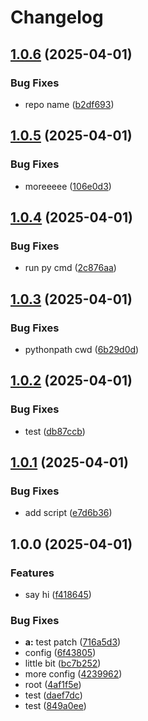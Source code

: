 # Changelog

## [1.0.6](https://github.com/tepzilon/test-release-please/compare/test-release-please-v1.0.5...test-release-please-v1.0.6) (2025-04-01)


### Bug Fixes

* repo name ([b2df693](https://github.com/tepzilon/test-release-please/commit/b2df6931149480d5a47dfb2ed5f58fb94f1c4b1d))

## [1.0.5](https://github.com/tepzilon/test-release-please/compare/test-release-please-v1.0.4...test-release-please-v1.0.5) (2025-04-01)


### Bug Fixes

* moreeeee ([106e0d3](https://github.com/tepzilon/test-release-please/commit/106e0d384a48ec778fd72afc5c3129a6a7a2d9dc))

## [1.0.4](https://github.com/tepzilon/test-release-please/compare/test-release-please-v1.0.3...test-release-please-v1.0.4) (2025-04-01)


### Bug Fixes

* run py cmd ([2c876aa](https://github.com/tepzilon/test-release-please/commit/2c876aa613babdcec6a244c1ac8b0439dc605ca0))

## [1.0.3](https://github.com/tepzilon/test-release-please/compare/test-release-please-v1.0.2...test-release-please-v1.0.3) (2025-04-01)


### Bug Fixes

* pythonpath cwd ([6b29d0d](https://github.com/tepzilon/test-release-please/commit/6b29d0d768b7eb22a5f2f844279809c29f219e0e))

## [1.0.2](https://github.com/tepzilon/test-release-please/compare/test-release-please-v1.0.1...test-release-please-v1.0.2) (2025-04-01)


### Bug Fixes

* test ([db87ccb](https://github.com/tepzilon/test-release-please/commit/db87ccb4fb05844a04776d6f243933e0e77d2845))

## [1.0.1](https://github.com/tepzilon/test-release-please/compare/test-release-please@v1.0.0...test-release-please-v1.0.1) (2025-04-01)


### Bug Fixes

* add script ([e7d6b36](https://github.com/tepzilon/test-release-please/commit/e7d6b36573004ee8f8f7cabd3499bd274f17cbdd))

## 1.0.0 (2025-04-01)


### Features

* say hi ([f418645](https://github.com/tepzilon/test-release-please/commit/f418645093d1012d3394f09850b18d67c69748f3))


### Bug Fixes

* **a:** test patch ([716a5d3](https://github.com/tepzilon/test-release-please/commit/716a5d3c6244a11aa6c93af662524ff34d21dc1d))
* config ([6f43805](https://github.com/tepzilon/test-release-please/commit/6f438058f63bea3f78dbc381388382e577aae761))
* little bit ([bc7b252](https://github.com/tepzilon/test-release-please/commit/bc7b2520e4bc970996542fcc022baecc2ca51d01))
* more config ([4239962](https://github.com/tepzilon/test-release-please/commit/4239962dcc25c2712a388bafb3fba47302427848))
* root ([4af1f5e](https://github.com/tepzilon/test-release-please/commit/4af1f5ea464d08a571d060f0e65629ac881c61b8))
* test ([daef7dc](https://github.com/tepzilon/test-release-please/commit/daef7dc6f67a7b2c92301473b56b2f12c6914712))
* test ([849a0ee](https://github.com/tepzilon/test-release-please/commit/849a0eee4e6865f1beadfc39d9d361afbb152f4d))
